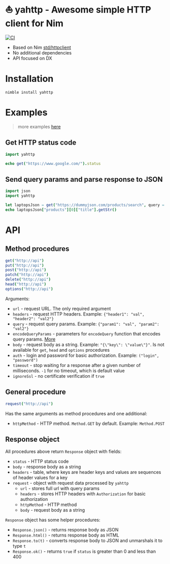 # ⛵ yahttp - Awesome simple HTTP client for Nim 

[![CI](https://github.com/mishankov/yahttp/actions/workflows/ci.yml/badge.svg)](https://github.com/mishankov/yahttp/actions/workflows/ci.yml)


- Based on Nim [std/httpclient](https://nim-lang.org/docs/httpclient.html)
- No additional dependencies
- API focused on DX

# Installation

```shell
nimble install yahttp
```

# Examples

> more examples [here](examples/examples.nim)

## Get HTTP status code
```nim
import yahttp

echo get("https://www.google.com/").status
```
## Send query params and parse response to JSON
```nim
import json
import yahttp

let laptopsJson = get("https://dummyjson.com/products/search", query = {"q": "Laptop"}).json()
echo laptopsJson["products"][0]["title"].getStr()
```
# API

## Method procedures

```nim
get("http://api")
put("http://api")
post("http://api")
patch("http://api")
delete("http://api")
head("http://api")
options("http://api")
```
Arguments:
- `url` - request URL. The only required argument
- `headers` - request HTTP headers. Example: `{"header1": "val", "header2": "val2"}`
- `query` - request query params. Example: `{"param1": "val", "param2": "val2"}`
- `encodeQueryParams` - parameters for `encodeQuery` function that encodes query params. [More](https://nim-lang.org/docs/uri.html#encodeQuery%2CopenArray%5B%5D%2Cchar)
- `body` - request body as a string. Example: `"{\"key\": \"value\"}"`. Is not available for `get`, `head` and `options` procedures
- `auth` - login and password for basic authorization. Example: `("login", "password")`
- `timeout` - stop waiting for a response after a given number of milliseconds. `-1` for no timeout, which is default value
- `ignoreSsl` - no certificate verification if `true`

## General procedure

```nim
request("http://api")
```

Has the same arguments as method procedures and one additional:
- `httpMethod` - HTTP method. `Method.GET` by default. Example: `Method.POST`

## Response object
All procedures above return `Response` object with fields:
- `status` - HTTP status code
- `body` - response body as a string
- `headers` - table, where keys are header keys and values are sequences of header values for a key
- `request` - object with request data processed by `yahttp`
  - `url` - stores full url with query params
  - `headers` - stores HTTP headers with `Authorization` for basic authorization
  - `httpMethod` - HTTP method
  - `body` - request body as a string

`Response` object has some helper procedures:
- `Response.json()` - returns response body as JSON
- `Response.html()` - returns response body as HTML
- `Response.to(t)` - converts response body to JSON and unmarshals it to type `t`
- `Response.ok()` - returns `true` if `status` is greater than 0 and less than 400
